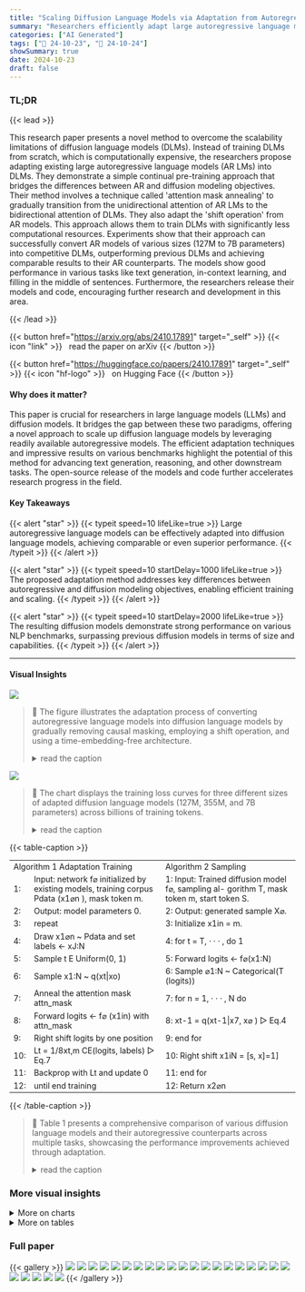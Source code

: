 ```yaml
---
title: "Scaling Diffusion Language Models via Adaptation from Autoregressive Models"
summary: "Researchers efficiently adapt large autoregressive language models into competitive diffusion language models, overcoming previous scalability challenges and demonstrating improved performance on vari..."
categories: ["AI Generated"]
tags: ["🔖 24-10-23", "🤗 24-10-24"]
showSummary: true
date: 2024-10-23
draft: false
---
```


### TL;DR


{{< lead >}}

This research paper presents a novel method to overcome the scalability limitations of diffusion language models (DLMs). Instead of training DLMs from scratch, which is computationally expensive, the researchers propose adapting existing large autoregressive language models (AR LMs) into DLMs.  They demonstrate a simple continual pre-training approach that bridges the differences between AR and diffusion modeling objectives.  Their method involves a technique called 'attention mask annealing' to gradually transition from the unidirectional attention of AR LMs to the bidirectional attention of DLMs.  They also adapt the 'shift operation' from AR models. This approach allows them to train DLMs with significantly less computational resources. Experiments show that their approach can successfully convert AR models of various sizes (127M to 7B parameters) into competitive DLMs, outperforming previous DLMs and achieving comparable results to their AR counterparts. The models show good performance in various tasks like text generation, in-context learning, and filling in the middle of sentences.  Furthermore, the researchers release their models and code, encouraging further research and development in this area.

{{< /lead >}}


{{< button href="https://arxiv.org/abs/2410.17891" target="_self" >}}
{{< icon "link" >}} &nbsp; read the paper on arXiv
{{< /button >}}

{{< button href="https://huggingface.co/papers/2410.17891" target="_self" >}}
{{< icon "hf-logo" >}} &nbsp; on Hugging Face
{{< /button >}}

#### Why does it matter?
This paper is crucial for researchers in large language models (LLMs) and diffusion models. It bridges the gap between these two paradigms, offering a novel approach to scale up diffusion language models by leveraging readily available autoregressive models.  The efficient adaptation techniques and impressive results on various benchmarks highlight the potential of this method for advancing text generation, reasoning, and other downstream tasks. The open-source release of the models and code further accelerates research progress in the field.
#### Key Takeaways

{{< alert "star" >}}
{{< typeit speed=10 lifeLike=true >}} Large autoregressive language models can be effectively adapted into diffusion language models, achieving comparable or even superior performance. {{< /typeit >}}
{{< /alert >}}

{{< alert "star" >}}
{{< typeit speed=10 startDelay=1000 lifeLike=true >}} The proposed adaptation method addresses key differences between autoregressive and diffusion modeling objectives, enabling efficient training and scaling. {{< /typeit >}}
{{< /alert >}}

{{< alert "star" >}}
{{< typeit speed=10 startDelay=2000 lifeLike=true >}} The resulting diffusion models demonstrate strong performance on various NLP benchmarks, surpassing previous diffusion models in terms of size and capabilities. {{< /typeit >}}
{{< /alert >}}

------
#### Visual Insights



![](figures/figures_3_0.png)

> 🔼 The figure illustrates the adaptation process of converting autoregressive language models into diffusion language models by gradually removing causal masking, employing a shift operation, and using a time-embedding-free architecture.
> <details>
> <summary>read the caption</summary>
> Figure 1: The overview of our approach to adapt autoregressive (AR) models to diffusion models. Left: The shift operation in AR models enables the output layer hi to approximate the distribution of next tokens Xi+1 in hidden representations through the cross entropy (CE) loss. Middle: We remove the causal mask gradually during training eventually making our model bi-directional. Right: inside the diffusion models we shift the logits to compute the loss with the next token (i.e., the loss on hi would be with respect to xi+1), while perceptually, the diffusion models are still functioning as recovering the original signals (since hi corresponds to xi+1 in AR loss).
> </details>





![](charts/charts_6_0.png)

> 🔼 The chart displays the training loss curves for three different sizes of adapted diffusion language models (127M, 355M, and 7B parameters) across billions of training tokens.
> <details>
> <summary>read the caption</summary>
> Figure 2: Training loss over tokens for different scales of our adapted diffusion models.
> </details>





{{< table-caption >}}
<table id='2' style='font-size:14px'><tr><td colspan="2">Algorithm 1 Adaptation Training</td><td>Algorithm 2 Sampling</td></tr><tr><td>1:</td><td>Input: network f⌀ initialized by existing models, training corpus Pdata (x1⌀n ), mask token m.</td><td>1: Input: Trained diffusion model f⌀, sampling al- gorithm T, mask token m, start token S.</td></tr><tr><td>2:</td><td>Output: model parameters 0.</td><td>2: Output: generated sample X⌀.</td></tr><tr><td>3:</td><td>repeat</td><td>3: Initialize x1in = m.</td></tr><tr><td>4:</td><td>Draw x1⌀n ~ Pdata and set labels ← xJ:N</td><td>4: for t = T, · · · , do 1</td></tr><tr><td>5:</td><td>Sample t E Uniform(0, 1)</td><td>5: Forward logits ← f⌀(x1:N)</td></tr><tr><td>6:</td><td>Sample x1:N ~ q(xt|xo)</td><td>6: Sample ⌀1:N ~ Categorical(T (logits))</td></tr><tr><td>7:</td><td>Anneal the attention mask attn_mask</td><td>7: for n = 1, · · · , N do</td></tr><tr><td>8:</td><td>Forward logits ← f⌀ (x1in) with attn_mask</td><td>8: xt-1 = q(xt-1|x7, x⌀ ) ▷ Eq.4</td></tr><tr><td>9:</td><td>Right shift logits by one position</td><td>9: end for</td></tr><tr><td>10:</td><td>Lt = 1/8xt,m CE(logits, labels) ▷ Eq.7</td><td>10: Right shift x1iN = [s, x]=1]</td></tr><tr><td>11:</td><td>Backprop with Lt and update 0</td><td>11: end for</td></tr><tr><td>12:</td><td>until end training</td><td>12: Return x2⌀n</td></tr></table>{{< /table-caption >}}

> 🔼 Table 1 presents a comprehensive comparison of various diffusion language models and their autoregressive counterparts across multiple tasks, showcasing the performance improvements achieved through adaptation.
> <details>
> <summary>read the caption</summary>
> Table 1: Comprehensive evaluation of different diffusion language models and the same scale pre-trained autoregressive models. There are 3 types of these models: AR for autoregressive, DD for discrete diffusion and CD for continuous diffusion. For the infilling task, we use ROUGE-1/2/L score; for other tasks, we use the accuracy (%) metric. * indicates we finetune GSM8K on models; other tasks are all in zero-shot setting. Numbers in the () indicate that AR models are only given prefix for infilling tasks. We bold the best performance among diffusion language models and underline results that surpass their base models.
> </details>



### More visual insights



<details>
<summary>More on charts
</summary>


![](charts/charts_8_0.png "🔼 Figure 3: Quality evaluation for unconditional generation, with perplexity measured by GPT2 large and distinct 2-gram diversity.")

> 🔼 The chart compares the generative perplexity and distinct 2-gram diversity of different diffusion models across various decoding steps, showing the trade-off between fluency and diversity.
> <details>
> <summary>read the caption</summary>
> Figure 3: Quality evaluation for unconditional generation, with perplexity measured by GPT2 large and distinct 2-gram diversity.
> </details>


![](charts/charts_9_0.png "🔼 Figure 4: Single batch decoding speed (seconds) for different models using flash-attention 2.")

> 🔼 The chart compares the single-batch decoding time of LLaMA2 and DiffuLLaMA models with varying diffusion timesteps (T) across different generation lengths.
> <details>
> <summary>read the caption</summary>
> Figure 4: Single batch decoding speed (seconds) for different models using flash-attention 2.
> </details>


![](charts/charts_22_0.png "🔼 Figure 5: The unconditional generation quality for different diffusion time steps T and sampling algorithms. We annotate the temperature of top-k sampling and top-p sampling.")

> 🔼 The chart displays the relationship between the generative perplexity and distinct 2-gram diversity for different diffusion time steps (T) and sampling methods.
> <details>
> <summary>read the caption</summary>
> Figure 5: The unconditional generation quality for different diffusion time steps T and sampling algorithms. We annotate the temperature of top-k sampling and top-p sampling.
> </details>


![](charts/charts_22_1.png "🔼 Figure 6: Finetune GSM8K data with discrete diffusion objectives, using a base model of either GPT2-S/M or DiffuGPT-S/M. DiffuGPT converges faster and attains a lower loss.")

> 🔼 The chart displays the training loss curves for GPT2 and DiffuGPT models during fine-tuning on the GSM8K dataset, illustrating faster convergence and lower loss for DiffuGPT.
> <details>
> <summary>read the caption</summary>
> Figure 6: Finetune GSM8K data with discrete diffusion objectives, using a base model of either GPT2-S/M or DiffuGPT-S/M. DiffuGPT converges faster and attains a lower loss.
> </details>


</details>



<details>
<summary>More on tables
</summary>


{{< table-caption >}}
<table id='1' style='font-size:14px'><tr><td>Model</td><td>Size</td><td>Type</td><td>QA TriQA</td><td>Word Lamb.</td><td>HSwag</td><td>CommonSense Wino.</td><td>SIQA</td><td>Reasoning PIQA</td><td>Math GSM8K*</td><td>Infilling ROCStories</td><td>Code</td></tr><tr><td>GPT2-S</td><td>127M</td><td>AR</td><td>4.0</td><td>25.9</td><td>29.9</td><td>48.5</td><td>35.7</td><td>62.1</td><td>44.8</td><td>(7.8/0.8/7.4)</td><td>(1.6)</td></tr><tr><td>SEDD-S</td><td>170M</td><td>DD</td><td>1.5</td><td>12.4</td><td>30.2</td><td>50.1</td><td>34.4</td><td>55.6</td><td>45.3</td><td>11.9/0.7/10.9</td><td>0.7</td></tr><tr><td>DiffuGPT-S</td><td>127M</td><td>DD</td><td>2.0</td><td>45.0</td><td>33.4</td><td>50.8</td><td>37.0</td><td>57.7</td><td>50.2</td><td>13.7/1.4/12.6</td><td>0.3</td></tr><tr><td>GPT2-M</td><td>355M</td><td>AR</td><td>6.7</td><td>37.7</td><td>38.3</td><td>50.7</td><td>37.7</td><td>67.4</td><td>45.6</td><td>(8.6/0.9/8.2)</td><td>(2.6)</td></tr><tr><td>SEDD-M</td><td>424M</td><td>DD</td><td>1.8</td><td>23.1</td><td>31.5</td><td>49.0</td><td>35.4</td><td>56.1</td><td>53.5</td><td>13.1/1.4/12.2</td><td>0.5</td></tr><tr><td>DiffuGPT-M</td><td>355M</td><td>DD</td><td>3.8</td><td>60.5</td><td>37.2</td><td>52.6</td><td>39.0</td><td>59.6</td><td>61.8</td><td>18.7/2.7/17.0</td><td>2.9</td></tr><tr><td>Plaid1B</td><td>1.3B</td><td>CD</td><td>1.2</td><td>8.6</td><td>39.3</td><td>51.3</td><td>32.3</td><td>54.5</td><td>32.6</td><td>12.1/1.1/11.2</td><td>0.1</td></tr><tr><td>LLaMA2</td><td>7B</td><td>AR</td><td>45.4</td><td>68.8</td><td>74.9</td><td>67.1</td><td>44.8</td><td>78.3</td><td>58.6</td><td>(11.6/2.1/10.5)</td><td>(1.7)</td></tr><tr><td>DiffuLLaMA</td><td>7B</td><td>DD</td><td>18.5</td><td>70.9</td><td>58.7</td><td>56.4</td><td>43.2</td><td>63.3</td><td>63.1</td><td>23.3/5.5/21.2</td><td>15.5</td></tr></table>{{< /table-caption >}}
> 🔼 {{ table.description }}
> <details>
> <summary>read the caption</summary>
> {{ table.caption }}
> </details>


> Table 1 comprehensively evaluates different diffusion language models against autoregressive models of the same scale across various tasks, including question answering, commonsense reasoning, and infilling.


{{< table-caption >}}
<table id='9' style='font-size:16px'><tr><td>Models</td><td>MAWPS</td><td>SATMath</td><td>TriviaQA</td></tr><tr><td>LLaMA2</td><td>63.5</td><td>24.5</td><td>45.4</td></tr><tr><td>DiffuLLaMA-ZS</td><td>9.7</td><td><1</td><td>18.5</td></tr><tr><td>DiffuLLaMA-FS</td><td>31.3</td><td>23.6</td><td>20.9</td></tr><tr><td>DiffuLLaMA-SC</td><td>33.1</td><td>27.7</td><td>26.0</td></tr><tr><td>DiffuLLaMA-@k</td><td>40.8</td><td>57.7</td><td>34.1</td></tr><tr><td>DiffuLLaMA-CoT</td><td>28.7</td><td>9.5</td><td>-</td></tr></table>{{< /table-caption >}}
> 🔼 {{ table.description }}
> <details>
> <summary>read the caption</summary>
> {{ table.caption }}
> </details>


> Table 1 presents a comprehensive comparison of various diffusion language models and their autoregressive counterparts across multiple tasks, including question answering, commonsense reasoning, math problem solving, and infilling.


{{< table-caption >}}
<table id='4' style='font-size:16px'><tr><td></td><td></td><td>GPT2-S GPT2-M</td></tr><tr><td></td><td>44.8</td><td>45.6</td></tr><tr><td></td><td>19.2</td><td>20.2</td></tr><tr><td></td><td>33.5</td><td>34.5</td></tr><tr><td></td><td>43.3</td><td>47.2</td></tr><tr><td></td><td>45.4</td><td>49.7</td></tr></table>{{< /table-caption >}}
> 🔼 {{ table.description }}
> <details>
> <summary>read the caption</summary>
> {{ table.caption }}
> </details>


> Table 1 provides a comprehensive comparison of various diffusion language models and their autoregressive counterparts across multiple tasks, including question answering, commonsense reasoning, and text infilling, highlighting the performance differences and strengths of each model type.


{{< table-caption >}}
<table id='11' style='font-size:16px'><tr><td>Models</td><td>Training steps</td><td>Global batch size</td><td>Context length</td></tr><tr><td>SEDD (Lou et al., 2024)</td><td>400k</td><td>512</td><td>1024</td></tr><tr><td>MD4 (Shi et al., 2024)</td><td>1000k</td><td>512</td><td>1024</td></tr><tr><td>DiffuGPT-S</td><td>1000k</td><td>256</td><td>512</td></tr><tr><td>DiffuGPT-M</td><td>160k</td><td>1280</td><td>1024</td></tr></table>{{< /table-caption >}}
> 🔼 {{ table.description }}
> <details>
> <summary>read the caption</summary>
> {{ table.caption }}
> </details>


> Table 1 comprehensively evaluates various diffusion language models against their autoregressive counterparts across multiple tasks, showcasing performance differences in zero-shot and fine-tuned settings.


{{< table-caption >}}
<table id='9' style='font-size:20px'><tr><td>Length</td><td>Attention</td><td>DiffuLLaMA (sec)</td><td>LLaMA (sec)</td></tr><tr><td>512</td><td>flash-attention 2</td><td>12.5</td><td>9.2</td></tr><tr><td>1024</td><td>SDPA</td><td>13.2</td><td>16.3</td></tr><tr><td>1024</td><td>flash-attention 2</td><td>13.3</td><td>17.5</td></tr><tr><td>1024</td><td>vanilla</td><td>16.2</td><td>17.2</td></tr><tr><td>2048</td><td>SDPA</td><td>28.5</td><td>29.5</td></tr><tr><td>2048</td><td>flash-attention 2</td><td>23.5</td><td>35.7</td></tr><tr><td>2048</td><td>vanilla</td><td>38.1</td><td>32.8</td></tr></table>{{< /table-caption >}}
> 🔼 {{ table.description }}
> <details>
> <summary>read the caption</summary>
> {{ table.caption }}
> </details>


> Table 1 presents a comprehensive evaluation of various diffusion language models against their autoregressive counterparts across multiple tasks, including question answering, reasoning, and infilling, highlighting the performance of different model types and scales.


</details>


### Full paper

{{< gallery >}}
<img src="paper_images/1.png" class="grid-w50 md:grid-w33 xl:grid-w25" />
<img src="paper_images/2.png" class="grid-w50 md:grid-w33 xl:grid-w25" />
<img src="paper_images/3.png" class="grid-w50 md:grid-w33 xl:grid-w25" />
<img src="paper_images/4.png" class="grid-w50 md:grid-w33 xl:grid-w25" />
<img src="paper_images/5.png" class="grid-w50 md:grid-w33 xl:grid-w25" />
<img src="paper_images/6.png" class="grid-w50 md:grid-w33 xl:grid-w25" />
<img src="paper_images/7.png" class="grid-w50 md:grid-w33 xl:grid-w25" />
<img src="paper_images/8.png" class="grid-w50 md:grid-w33 xl:grid-w25" />
<img src="paper_images/9.png" class="grid-w50 md:grid-w33 xl:grid-w25" />
<img src="paper_images/10.png" class="grid-w50 md:grid-w33 xl:grid-w25" />
<img src="paper_images/11.png" class="grid-w50 md:grid-w33 xl:grid-w25" />
<img src="paper_images/12.png" class="grid-w50 md:grid-w33 xl:grid-w25" />
<img src="paper_images/13.png" class="grid-w50 md:grid-w33 xl:grid-w25" />
<img src="paper_images/14.png" class="grid-w50 md:grid-w33 xl:grid-w25" />
<img src="paper_images/15.png" class="grid-w50 md:grid-w33 xl:grid-w25" />
<img src="paper_images/16.png" class="grid-w50 md:grid-w33 xl:grid-w25" />
<img src="paper_images/17.png" class="grid-w50 md:grid-w33 xl:grid-w25" />
<img src="paper_images/18.png" class="grid-w50 md:grid-w33 xl:grid-w25" />
<img src="paper_images/19.png" class="grid-w50 md:grid-w33 xl:grid-w25" />
<img src="paper_images/20.png" class="grid-w50 md:grid-w33 xl:grid-w25" />
<img src="paper_images/21.png" class="grid-w50 md:grid-w33 xl:grid-w25" />
<img src="paper_images/22.png" class="grid-w50 md:grid-w33 xl:grid-w25" />
<img src="paper_images/23.png" class="grid-w50 md:grid-w33 xl:grid-w25" />
<img src="paper_images/24.png" class="grid-w50 md:grid-w33 xl:grid-w25" />
<img src="paper_images/25.png" class="grid-w50 md:grid-w33 xl:grid-w25" />
{{< /gallery >}}